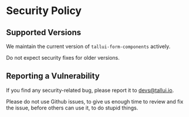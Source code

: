 # Security Policy

## Supported Versions

We maintain the current version of `tallui-form-components` actively. 

Do not expect security fixes for older versions.

## Reporting a Vulnerability

If you find any security-related bug, please report it to devs@tallui.io. 

Please do not use Github issues, to give us enough time to review and fix the issue, before others can use it, to do stupid things.
